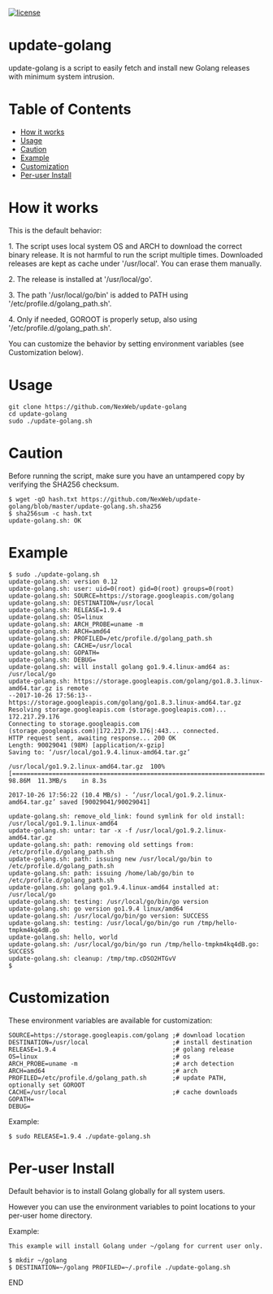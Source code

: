 [![license](http://img.shields.io/badge/license-MIT-blue.svg)](https://github.com/NexWeb/update-golang/blob/master/LICENSE)


# update-golang
update-golang is a script to easily fetch and install new Golang releases with minimum system intrusion.

Table of Contents
=================

  * [How it works](#how-it-works)
  * [Usage](#usage)
  * [Caution](#caution)
  * [Example](#example)
  * [Customization](#customization)
  * [Per\-user Install](#per-user-install)


How it works
============

This is the default behavior:

1\. The script uses local system OS and ARCH to download the correct binary release. It is not harmful to run the script multiple times. Downloaded releases are kept as cache under '/usr/local'. You can erase them manually.

2\. The release is installed at '/usr/local/go'.

3\. The path '/usr/local/go/bin' is added to PATH using '/etc/profile.d/golang_path.sh'.

4\. Only if needed, GOROOT is properly setup, also using '/etc/profile.d/golang_path.sh'.

You can customize the behavior by setting environment variables (see Customization below).

Usage
=====

    git clone https://github.com/NexWeb/update-golang
    cd update-golang
    sudo ./update-golang.sh

Caution
=======

Before running the script, make sure you have an untampered copy by verifying the SHA256 checksum.

    $ wget -qO hash.txt https://github.com/NexWeb/update-golang/blob/master/update-golang.sh.sha256
    $ sha256sum -c hash.txt
    update-golang.sh: OK

Example
=======

    $ sudo ./update-golang.sh
    update-golang.sh: version 0.12
    update-golang.sh: user: uid=0(root) gid=0(root) groups=0(root)
    update-golang.sh: SOURCE=https://storage.googleapis.com/golang
    update-golang.sh: DESTINATION=/usr/local
    update-golang.sh: RELEASE=1.9.4
    update-golang.sh: OS=linux
    update-golang.sh: ARCH_PROBE=uname -m
    update-golang.sh: ARCH=amd64
    update-golang.sh: PROFILED=/etc/profile.d/golang_path.sh
    update-golang.sh: CACHE=/usr/local
    update-golang.sh: GOPATH=
    update-golang.sh: DEBUG=
    update-golang.sh: will install golang go1.9.4.linux-amd64 as: /usr/local/go
    update-golang.sh: https://storage.googleapis.com/golang/go1.8.3.linux-amd64.tar.gz is remote
    --2017-10-26 17:56:13--  https://storage.googleapis.com/golang/go1.8.3.linux-amd64.tar.gz
    Resolving storage.googleapis.com (storage.googleapis.com)... 172.217.29.176
    Connecting to storage.googleapis.com (storage.googleapis.com)|172.217.29.176|:443... connected.
    HTTP request sent, awaiting response... 200 OK
    Length: 90029041 (98M) [application/x-gzip]
    Saving to: ‘/usr/local/go1.9.4.linux-amd64.tar.gz’

    /usr/local/go1.9.2.linux-amd64.tar.gz  100%[=========================================================================>]  98.86M  11.3MB/s    in 8.3s

    2017-10-26 17:56:22 (10.4 MB/s) - ‘/usr/local/go1.9.2.linux-amd64.tar.gz’ saved [90029041/90029041]

    update-golang.sh: remove_old_link: found symlink for old install: /usr/local/go1.9.1.linux-amd64
    update-golang.sh: untar: tar -x -f /usr/local/go1.9.2.linux-amd64.tar.gz
    update-golang.sh: path: removing old settings from: /etc/profile.d/golang_path.sh
    update-golang.sh: path: issuing new /usr/local/go/bin to /etc/profile.d/golang_path.sh
    update-golang.sh: path: issuing /home/lab/go/bin to /etc/profile.d/golang_path.sh
    update-golang.sh: golang go1.9.4.linux-amd64 installed at: /usr/local/go
    update-golang.sh: testing: /usr/local/go/bin/go version
    update-golang.sh: go version go1.9.4 linux/amd64
    update-golang.sh: /usr/local/go/bin/go version: SUCCESS
    update-golang.sh: testing: /usr/local/go/bin/go run /tmp/hello-tmpkm4kq4dB.go
    update-golang.sh: hello, world
    update-golang.sh: /usr/local/go/bin/go run /tmp/hello-tmpkm4kq4dB.go: SUCCESS
    update-golang.sh: cleanup: /tmp/tmp.cDSO2HTGvV
    $

Customization
=============

These environment variables are available for customization:

    SOURCE=https://storage.googleapis.com/golang ;# download location
    DESTINATION=/usr/local                       ;# install destination
    RELEASE=1.9.4                                ;# golang release
    OS=linux                                     ;# os
    ARCH_PROBE=uname -m                          ;# arch detection
    ARCH=amd64                                   ;# arch
    PROFILED=/etc/profile.d/golang_path.sh       ;# update PATH, optionally set GOROOT
    CACHE=/usr/local                             ;# cache downloads
    GOPATH=
    DEBUG=


Example:

    $ sudo RELEASE=1.9.4 ./update-golang.sh

Per-user Install
================

Default behavior is to install Golang globally for all system users.

However you can use the environment variables to point locations to your per-user home directory.

Example:

    This example will install Golang under ~/golang for current user only.
    
    $ mkdir ~/golang
    $ DESTINATION=~/golang PROFILED=~/.profile ./update-golang.sh

END
